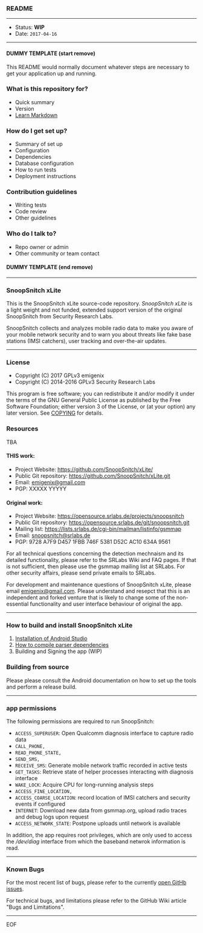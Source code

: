 
### README ###

---
* Status:     **WIP**
* Date:       `2017-04-16`
---

#### DUMMY TEMPLATE (start remove) ####

This README would normally document whatever steps are necessary to get your application up and running.

### What is this repository for? ###

* Quick summary
* Version
* [Learn Markdown](https://bitbucket.org/tutorials/markdowndemo)

### How do I get set up? ###

* Summary of set up
* Configuration
* Dependencies
* Database configuration
* How to run tests
* Deployment instructions

### Contribution guidelines ###

* Writing tests
* Code review
* Other guidelines

### Who do I talk to? ###

* Repo owner or admin
* Other community or team contact


#### DUMMY TEMPLATE (end remove) ####

---



### SnoopSnitch xLite ###

This is the SnoopSnitch xLite source-code repository. *SnoopSnitch xLite* is a
light weight and not funded, extended support version of the original 
SnoopSnitch from Security Research Labs.

SnoopSnitch collects and analyzes mobile radio data to make you aware of your
mobile network security and to warn you about threats like fake base stations
(IMSI catchers), user tracking and over-the-air updates.

---

### License ###


   * Copyright (C) 2017       GPLv3  emigenix
   * Copyright (C) 2014-2016  GPLv3  Security Research Labs

   This program is free software; you can redistribute it and/or modify
   it under the terms of the GNU General Public License as published by
   the Free Software Foundation; either version 3 of the License, or
   (at your option) any later version. See [COPYING](https://github.com/SnoopSnitch/xLite/blob/master/COPYING) for details.



### Resources ###

TBA


#### THIS work: ####

* Project Website:       https://github.com/SnoopSnitch/xLite/
* Public Git repository: https://github.com/SnoopSnitch/xLite.git
* Email:                 emigenix@gmail.com
* PGP:                   XXXXX  YYYYY


#### Original work: ####

* Project Website:       https://opensource.srlabs.de/projects/snoopsnitch
* Public Git repository: https://opensource.srlabs.de/git/snoopsnitch.git
* Mailing list:          https://lists.srlabs.de/cgi-bin/mailman/listinfo/gsmmap
* Email:                 snoopsnitch@srlabs.de 
* PGP:                   9728 A7F9 D457 1FBB 746F  5381 D52C AC10 634A 9561


For all technical questions concerning the detection mechnaism and its 
detailed functionality, please refer to the SRLabs Wiki and FAQ pages.
If that is not sufficient, then please use the gsmmap mailing list at SRLabs.
For other security affairs, please send private emails to SRLabs. 


For development and maintenance questions of SnoopSnitch xLite,
please email emigenix@gmail.com. Please understand and resepct that 
this is an independent and forked venture that is likely to change 
some of the non-essential functionality and user interface behaviour 
of original the app. 

---

### How to build and install SnoopSnitch xLite ###

 1. [Installation of Android Studio](https://github.com/SnoopSnitch/xLite/blob/master/INSTALL_AS.md)
 2. [How to compile parser dependencies](https://github.com/SnoopSnitch/xLite/blob/master/COMPILE.md)
 3. Building and Signing the app (WIP)


### Building from source ###


Please please consult the Android documentation on how to set up the tools and
perform a release build.


[1]: https://developer.android.com/sdk/ 
[2]: https://developer.android.com/tools/sdk/ndk/ 


---

### app permissions ###

The following permissions are required to run SnoopSnitch:

   * `ACCESS_SUPERUSER`:       Open Qualcomm diagnosis interface to capture radio data
   * `CALL_PHONE,` 
   * `READ_PHONE_STATE,` 
   * `SEND_SMS,` 
   * `RECEIVE_SMS`:            Generate mobile network traffic recorded in active tests
   * `GET_TASKS`:              Retrieve state of helper processes interacting with diagnosis interface
   * `WAKE_LOCK`:              Acquire CPU for long-running analysis steps
   * `ACCESS_FINE_LOCATION,` 
   * `ACCESS_COARSE_LOCATION`: record location of IMSI catchers and security events if configured
   * `INTERNET`:               Download new data from gsmmap.org, upload radio traces and debug logs upon request
   * `ACCESS_NETWORK_STATE`:   Postpone uploads until network is available

In addition, the app requires root privileges, which are only used to access 
the */dev/diag* interface from which the baseband netwrok information is read.

---

### Known Bugs ###

For the most recent list of bugs, please refer to the currently [open GitHb issues]().

For technical bugs, and limitations please refer to the GitHub Wiki article "Bugs and Limitations".



----

EOF

